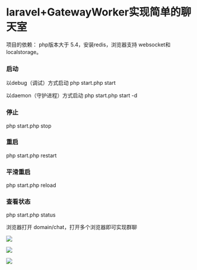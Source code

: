 # laravel+GatewayWorker实现简单的聊天室

项目的依赖：
    php版本大于 5.4，安装redis，浏览器支持 websocket和localstorage。

### 启动
以debug（调试）方式启动
php start.php start

以daemon（守护进程）方式启动
php start.php start -d

### 停止
php start.php stop

### 重启
php start.php restart

### 平滑重启
php start.php reload

### 查看状态
php start.php status

浏览器打开 domain/chat，打开多个浏览器即可实现群聊

![](https://github.com/wisonlau/laravelchat/tree/master/pic/E1E2ECC4-E106-4C58-A6B6-31C39E99BE98.png)

![](https://github.com/wisonlau/laravelchat/tree/master/pic/2D53C40D-1279-4208-A000-B0BC07915E79.png)

![](https://github.com/wisonlau/laravelchat/tree/master/pic/B782CB6A-D51D-44D3-82F3-394878DC0281.png)
